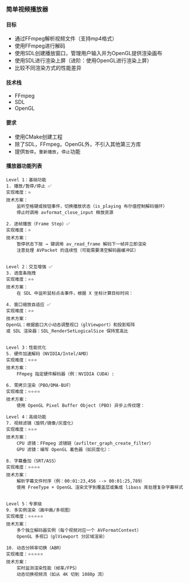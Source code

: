 ### 简单视频播放器

#### 目标

- 通过FFmpeg解析视频文件（支持mp4格式）
- 使用FFmpeg进行解码
- 使用SDL创建播放窗口，管理用户输入并为OpenGL提供渲染画布
- 使用SDL进行渲染上屏（进阶：使用OpenGL进行渲染上屏）
- 比较不同渲染方式的性能差异

#### 技术栈

- FFmpeg
- SDL
- OpenGL

#### 要求

- 使用CMake创建工程
- 除了SDL，FFmpeg，OpenGL外，不引入其他第三方库
- 提供`暂停`，`重新播放`，`停止`功能


#### 播放器功能列表
```angular2html
Level 1：基础功能
1. 播放/暂停/停止 ✅
实现难度：⭐
技术方案：
    监听空格键或按钮事件，切换播放状态（is_playing 布尔值控制解码循环）
    停止时调用 avformat_close_input 释放资源

2. 逐帧播放（Frame Step）✅
实现难度：⭐
技术方案：
    暂停状态下按 → 键调用 av_read_frame 解码下一帧并立即渲染
    注意处理 AVPacket 的连续性（可能需要清空解码器缓冲区）


Level 2：交互增强 ✅
3. 进度条拖拽
实现难度：⭐⭐
技术方案：
    在 SDL 中监听鼠标点击事件，根据 X 坐标计算目标时间：

4. 窗口缩放自适应 ✅
实现难度：⭐⭐
技术方案：
OpenGL：根据窗口大小动态调整视口（glViewport）和投影矩阵
或 SDL 渲染器：SDL_RenderSetLogicalSize 保持宽高比


Level 3：性能优化
5. 硬件加速解码（NVIDIA/Intel/AMD）
实现难度：⭐⭐⭐
技术方案：
    FFmpeg 指定硬件解码器（例：NVIDIA CUDA）:

6. 零拷贝渲染（PBO/DMA-BUF）
实现难度：⭐⭐⭐⭐
技术方案：
    使用 OpenGL Pixel Buffer Object (PBO) 异步上传纹理：

Level 4：高级功能
7. 视频滤镜（旋转/镜像/灰度化）
实现难度：⭐⭐⭐
技术方案：
    CPU 滤镜：FFmpeg 滤镜链（avfilter_graph_create_filter）
    GPU 滤镜：编写 OpenGL 着色器（如灰度化）：

8. 字幕叠加（SRT/ASS）
实现难度：⭐⭐⭐⭐
技术方案：
    解析字幕文件时序（例：00:01:23,456 --> 00:01:25,789）
    使用 FreeType + OpenGL 渲染文字到覆盖层或集成 libass 库处理复杂字幕样式


Level 5：专家级
9. 多实例渲染（画中画/多视图）
实现难度：⭐⭐⭐⭐⭐
技术方案：
    多个独立解码器实例（每个视频对应一个 AVFormatContext）
    OpenGL 多视口（glViewport 分区域渲染）

10. 动态分辨率切换（ABR）
实现难度：⭐⭐⭐⭐⭐
技术方案：
    实时监测渲染性能（帧率/FPS）
    动态切换视频流（如从 4K 切到 1080p 流）
```